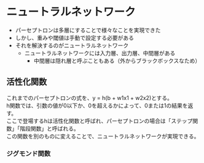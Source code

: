 # ニュートラルネットワーク
* パーセプトロンは多層にすることで様々なことを実現できた
* しかし、重みや閾値は手動で設定する必要がある
* それを解決するのがニュートラルネットワーク
    * ニュートラルネットワークには入力層、出力層、中間層がある
        * 中間層は隠れ層と呼ぶこともある（外からブラックボックスなため）


## 活性化関数
これまでのパーセプトロンの式を、y = h(b + w1x1 + w2x2)とする。  
h関数では、引数の値が0以下か、0を超えるかによって、0または1の結果を返す。  
ここで登場するhは活性化関数と呼ばれ、パーセプトロンの場合は「ステップ関数」「階段関数」と呼ばれる。  
この関数を別のものに変えることで、ニュートラルネットワークが実現できる。

### ジグモンド関数
